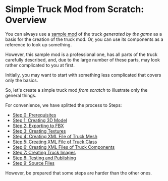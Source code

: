 # Simple Truck Mod from Scratch: Overview

You can always use a [sample mod][sample_mod] of the truck *generated by the game* as a basis for the creation of the truck mod. Or, you can use its components as a reference to look up something.

However, this sample mod is a professional one, has all parts of the truck carefully described, and, due to the large number of these parts, may look rather complicated to you at first.

Initially, you may want to start with something less complicated that covers only the basics.

So, let's create a simple truck mod *from scratch* to illustrate only the general things.

For convenience, we have splitted the process to Steps:

-   [Step 0: Prerequisites](./step_0_prerequisites.md)
-   [Step 1: Creating 3D Model](./step_1_creating_3d_model.md)
-   [Step 2: Exporting to FBX](./step_2_exporting_to_fbx.md)
-   [Step 3: Creating Textures](./step_3_creating_textures.md)
-   [Step 4: Creating XML File of Truck Mesh](./step_4_creating_xml_file_of_truck_mesh.md)
-   [Step 5: Creating XML File of Truck Class](./step_5_creating_xml_file_of_truck_class.md)
-   [Step 6: Creating XML Files of Truck Components](./step_6_creating_xml_files_of_truck_components.md)
-   [Step 7: Creating Truck Images](./step_7_creating_truck_images.md)
-   [Step 8: Testing and Publishing](./step_8_testing_and_publishing.md)
-   [Step 9: Source Files](./step_9_source_files.md)

However, be prepared that some steps are harder than the other ones.


[sample_mod]: ./../sample_mod_by_the_game/overview.md